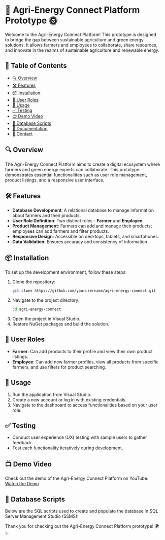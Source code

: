 # 🌱 Agri-Energy Connect Platform Prototype 🌞

Welcome to the Agri-Energy Connect Platform! This prototype is designed to bridge the gap between sustainable agriculture and green energy solutions. It allows farmers and employees to collaborate, share resources, and innovate in the realms of sustainable agriculture and renewable energy.

## 🚀 Table of Contents
- [🔍 Overview](#overview)
- [🛠️ Features](#features)
- [📦 Installation](#installation)
- [🔑 User Roles](#user-roles)
- [📝 Usage](#usage)
- [✅ Testing](#testing)
- [📺 Demo Video](#demo-video)
- [📄 Database Scripts](#database-scripts)
- [📄 Documentation](#documentation)
- [📧 Contact](#contact)

## 🔍 Overview
The Agri-Energy Connect Platform aims to create a digital ecosystem where farmers and green energy experts can collaborate. This prototype demonstrates essential functionalities such as user role management, product listings, and a responsive user interface.

## 🛠️ Features
- **Database Development**: A relational database to manage information about farmers and their products.
- **User Role Definition**: Two distinct roles - **Farmer** and **Employee**.
- **Product Management**: Farmers can add and manage their products; employees can add farmers and filter products.
- **Responsive Design**: Accessible on desktops, tablets, and smartphones.
- **Data Validation**: Ensures accuracy and consistency of information.

## 📦 Installation
To set up the development environment, follow these steps:

1. Clone the repository:
   ```bash
   git clone https://github.com/yourusername/agri-energy-connect.git
   ```
2. Navigate to the project directory:
   ```bash
   cd agri-energy-connect
   ```
3. Open the project in Visual Studio.
4. Restore NuGet packages and build the solution.

## 🔑 User Roles
- **Farmer**: Can add products to their profile and view their own product listings.
- **Employee**: Can add new farmer profiles, view all products from specific farmers, and use filters for product searching.

## 📝 Usage
1. Run the application from Visual Studio.
2. Create a new account or log in with existing credentials.
3. Navigate to the dashboard to access functionalities based on your user role.

## ✅ Testing
- Conduct user experience (UX) testing with sample users to gather feedback.
- Test each functionality iteratively during development.

## 📺 Demo Video
Check out the demo of the Agri-Energy Connect Platform on YouTube: [Watch the Demo](https://www.youtube.com/watch?v=your_video_id)

## 📄 Database Scripts
Below are the SQL scripts used to create and populate the database in SQL Server Management Studio (SSMS):


Thank you for checking out the Agri-Energy Connect Platform prototype! 🌍✨
